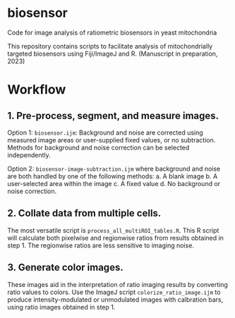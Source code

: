 # biosensor
Code for image analysis of ratiometric biosensors in yeast mitochondria

This repository contains scripts to facilitate analysis of mitochondrially targeted biosensors using Fiji/ImageJ and R. (Manuscript in preparation, 2023)

# Workflow
## 1. Pre-process, segment, and measure images.
Option 1: `biosensor.ijm`: Background and noise are corrected using measured image areas or user-supplied fixed values, or no subtraction. Methods for background and noise correction can be selected independently.

Option 2: `biosensor-image-subtraction.ijm` where background and noise are both handled by one of the following methods: 
  a. A blank image
  b. A user-selected area within the image
  c. A fixed value
  d. No background or noise correction.
  
## 2. Collate data from multiple cells.
The most versatile script is `process_all_multiROI_tables.R`. This R script will calculate both pixelwise and regionwise ratios from results obtained in step 1. The regionwise ratios are less sensitive to imaging noise.
 
## 3. Generate color images.
These images aid in the interpretation of ratio imaging results by converting ratio values to colors. Use the ImageJ script `colorize_ratio_image.ijm` to produce intensity-modulated or unmodulated images with calbration bars, using ratio images obtained in step 1.
  
